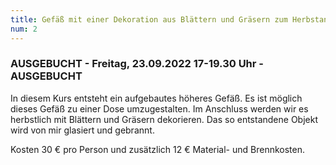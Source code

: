 ```yaml
---
title: Gefäß mit einer Dekoration aus Blättern und Gräsern zum Herbstanfang
num: 2
---
```


### AUSGEBUCHT - Freitag, 23.09.2022   17-19.30 Uhr - AUSGEBUCHT

In diesem Kurs entsteht ein aufgebautes höheres Gefäß. Es ist möglich dieses Gefäß zu einer Dose umzugestalten. Im Anschluss werden wir es herbstlich mit Blättern und Gräsern dekorieren. Das so entstandene Objekt wird von mir glasiert und gebrannt.

Kosten 30 € pro Person und zusätzlich 12 € Material- und Brennkosten.
